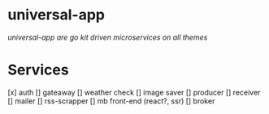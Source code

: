 # universal-app

_universal-app are go kit driven microservices on all themes_

# Services

[x] auth
[] gateaway
[] weather check
[] image saver
[] producer
[] receiver
[] mailer
[] rss-scrapper
[] mb front-end (react?, ssr)
[] broker
